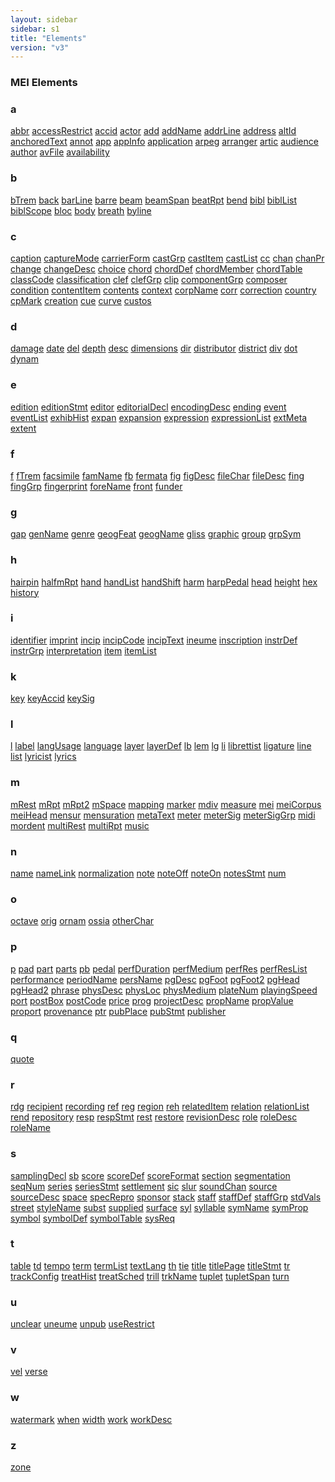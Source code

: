 ```yaml
---
layout: sidebar
sidebar: s1
title: "Elements"
version: "v3"
---
```

<div>
   <h3 class="widget-title">MEI Elements</h3>
   <div class="textwidget">
      <div class="sortedInitials well a">
         <h3>a</h3>
         <a class="link_odd_elementSpec chip a" href="{{ site.baseurl }}/{{ page.version }}/elements/abbr.html">abbr</a>
         <a class="link_odd_elementSpec chip a" href="{{ site.baseurl }}/{{ page.version }}/elements/accessRestrict.html">accessRestrict</a>
         <a class="link_odd_elementSpec chip a" href="{{ site.baseurl }}/{{ page.version }}/elements/accid.html">accid</a>
         <a class="link_odd_elementSpec chip a" href="{{ site.baseurl }}/{{ page.version }}/elements/actor.html">actor</a>
         <a class="link_odd_elementSpec chip a" href="{{ site.baseurl }}/{{ page.version }}/elements/add.html">add</a>
         <a class="link_odd_elementSpec chip a" href="{{ site.baseurl }}/{{ page.version }}/elements/addName.html">addName</a>
         <a class="link_odd_elementSpec chip a" href="{{ site.baseurl }}/{{ page.version }}/elements/addrLine.html">addrLine</a>
         <a class="link_odd_elementSpec chip a" href="{{ site.baseurl }}/{{ page.version }}/elements/address.html">address</a>
         <a class="link_odd_elementSpec chip a" href="{{ site.baseurl }}/{{ page.version }}/elements/altId.html">altId</a>
         <a class="link_odd_elementSpec chip a" href="{{ site.baseurl }}/{{ page.version }}/elements/anchoredText.html">anchoredText</a>
         <a class="link_odd_elementSpec chip a" href="{{ site.baseurl }}/{{ page.version }}/elements/annot.html">annot</a>
         <a class="link_odd_elementSpec chip a" href="{{ site.baseurl }}/{{ page.version }}/elements/app.html">app</a>
         <a class="link_odd_elementSpec chip a" href="{{ site.baseurl }}/{{ page.version }}/elements/appInfo.html">appInfo</a>
         <a class="link_odd_elementSpec chip a" href="{{ site.baseurl }}/{{ page.version }}/elements/application.html">application</a>
         <a class="link_odd_elementSpec chip a" href="{{ site.baseurl }}/{{ page.version }}/elements/arpeg.html">arpeg</a>
         <a class="link_odd_elementSpec chip a" href="{{ site.baseurl }}/{{ page.version }}/elements/arranger.html">arranger</a>
         <a class="link_odd_elementSpec chip a" href="{{ site.baseurl }}/{{ page.version }}/elements/artic.html">artic</a>
         <a class="link_odd_elementSpec chip a" href="{{ site.baseurl }}/{{ page.version }}/elements/audience.html">audience</a>
         <a class="link_odd_elementSpec chip a" href="{{ site.baseurl }}/{{ page.version }}/elements/author.html">author</a>
         <a class="link_odd_elementSpec chip a" href="{{ site.baseurl }}/{{ page.version }}/elements/avFile.html">avFile</a>
         <a class="link_odd_elementSpec chip a" href="{{ site.baseurl }}/{{ page.version }}/elements/availability.html">availability</a>
      </div>
      <div class="sortedInitials well b">
         <h3>b</h3>
         <a class="link_odd_elementSpec chip b" href="{{ site.baseurl }}/{{ page.version }}/elements/bTrem.html">bTrem</a>
         <a class="link_odd_elementSpec chip b" href="{{ site.baseurl }}/{{ page.version }}/elements/back.html">back</a>
         <a class="link_odd_elementSpec chip b" href="{{ site.baseurl }}/{{ page.version }}/elements/barLine.html">barLine</a>
         <a class="link_odd_elementSpec chip b" href="{{ site.baseurl }}/{{ page.version }}/elements/barre.html">barre</a>
         <a class="link_odd_elementSpec chip b" href="{{ site.baseurl }}/{{ page.version }}/elements/beam.html">beam</a>
         <a class="link_odd_elementSpec chip b" href="{{ site.baseurl }}/{{ page.version }}/elements/beamSpan.html">beamSpan</a>
         <a class="link_odd_elementSpec chip b" href="{{ site.baseurl }}/{{ page.version }}/elements/beatRpt.html">beatRpt</a>
         <a class="link_odd_elementSpec chip b" href="{{ site.baseurl }}/{{ page.version }}/elements/bend.html">bend</a>
         <a class="link_odd_elementSpec chip b" href="{{ site.baseurl }}/{{ page.version }}/elements/bibl.html">bibl</a>
         <a class="link_odd_elementSpec chip b" href="{{ site.baseurl }}/{{ page.version }}/elements/biblList.html">biblList</a>
         <a class="link_odd_elementSpec chip b" href="{{ site.baseurl }}/{{ page.version }}/elements/biblScope.html">biblScope</a>
         <a class="link_odd_elementSpec chip b" href="{{ site.baseurl }}/{{ page.version }}/elements/bloc.html">bloc</a>
         <a class="link_odd_elementSpec chip b" href="{{ site.baseurl }}/{{ page.version }}/elements/body.html">body</a>
         <a class="link_odd_elementSpec chip b" href="{{ site.baseurl }}/{{ page.version }}/elements/breath.html">breath</a>
         <a class="link_odd_elementSpec chip b" href="{{ site.baseurl }}/{{ page.version }}/elements/byline.html">byline</a>
      </div>
      <div class="sortedInitials well c">
         <h3>c</h3>
         <a class="link_odd_elementSpec chip c" href="{{ site.baseurl }}/{{ page.version }}/elements/caption.html">caption</a>
         <a class="link_odd_elementSpec chip c" href="{{ site.baseurl }}/{{ page.version }}/elements/captureMode.html">captureMode</a>
         <a class="link_odd_elementSpec chip c" href="{{ site.baseurl }}/{{ page.version }}/elements/carrierForm.html">carrierForm</a>
         <a class="link_odd_elementSpec chip c" href="{{ site.baseurl }}/{{ page.version }}/elements/castGrp.html">castGrp</a>
         <a class="link_odd_elementSpec chip c" href="{{ site.baseurl }}/{{ page.version }}/elements/castItem.html">castItem</a>
         <a class="link_odd_elementSpec chip c" href="{{ site.baseurl }}/{{ page.version }}/elements/castList.html">castList</a>
         <a class="link_odd_elementSpec chip c" href="{{ site.baseurl }}/{{ page.version }}/elements/cc.html">cc</a>
         <a class="link_odd_elementSpec chip c" href="{{ site.baseurl }}/{{ page.version }}/elements/chan.html">chan</a>
         <a class="link_odd_elementSpec chip c" href="{{ site.baseurl }}/{{ page.version }}/elements/chanPr.html">chanPr</a>
         <a class="link_odd_elementSpec chip c" href="{{ site.baseurl }}/{{ page.version }}/elements/change.html">change</a>
         <a class="link_odd_elementSpec chip c" href="{{ site.baseurl }}/{{ page.version }}/elements/changeDesc.html">changeDesc</a>
         <a class="link_odd_elementSpec chip c" href="{{ site.baseurl }}/{{ page.version }}/elements/choice.html">choice</a>
         <a class="link_odd_elementSpec chip c" href="{{ site.baseurl }}/{{ page.version }}/elements/chord.html">chord</a>
         <a class="link_odd_elementSpec chip c" href="{{ site.baseurl }}/{{ page.version }}/elements/chordDef.html">chordDef</a>
         <a class="link_odd_elementSpec chip c" href="{{ site.baseurl }}/{{ page.version }}/elements/chordMember.html">chordMember</a>
         <a class="link_odd_elementSpec chip c" href="{{ site.baseurl }}/{{ page.version }}/elements/chordTable.html">chordTable</a>
         <a class="link_odd_elementSpec chip c" href="{{ site.baseurl }}/{{ page.version }}/elements/classCode.html">classCode</a>
         <a class="link_odd_elementSpec chip c" href="{{ site.baseurl }}/{{ page.version }}/elements/classification.html">classification</a>
         <a class="link_odd_elementSpec chip c" href="{{ site.baseurl }}/{{ page.version }}/elements/clef.html">clef</a>
         <a class="link_odd_elementSpec chip c" href="{{ site.baseurl }}/{{ page.version }}/elements/clefGrp.html">clefGrp</a>
         <a class="link_odd_elementSpec chip c" href="{{ site.baseurl }}/{{ page.version }}/elements/clip.html">clip</a>
         <a class="link_odd_elementSpec chip c" href="{{ site.baseurl }}/{{ page.version }}/elements/componentGrp.html">componentGrp</a>
         <a class="link_odd_elementSpec chip c" href="{{ site.baseurl }}/{{ page.version }}/elements/composer.html">composer</a>
         <a class="link_odd_elementSpec chip c" href="{{ site.baseurl }}/{{ page.version }}/elements/condition.html">condition</a>
         <a class="link_odd_elementSpec chip c" href="{{ site.baseurl }}/{{ page.version }}/elements/contentItem.html">contentItem</a>
         <a class="link_odd_elementSpec chip c" href="{{ site.baseurl }}/{{ page.version }}/elements/contents.html">contents</a>
         <a class="link_odd_elementSpec chip c" href="{{ site.baseurl }}/{{ page.version }}/elements/context.html">context</a>
         <a class="link_odd_elementSpec chip c" href="{{ site.baseurl }}/{{ page.version }}/elements/corpName.html">corpName</a>
         <a class="link_odd_elementSpec chip c" href="{{ site.baseurl }}/{{ page.version }}/elements/corr.html">corr</a>
         <a class="link_odd_elementSpec chip c" href="{{ site.baseurl }}/{{ page.version }}/elements/correction.html">correction</a>
         <a class="link_odd_elementSpec chip c" href="{{ site.baseurl }}/{{ page.version }}/elements/country.html">country</a>
         <a class="link_odd_elementSpec chip c" href="{{ site.baseurl }}/{{ page.version }}/elements/cpMark.html">cpMark</a>
         <a class="link_odd_elementSpec chip c" href="{{ site.baseurl }}/{{ page.version }}/elements/creation.html">creation</a>
         <a class="link_odd_elementSpec chip c" href="{{ site.baseurl }}/{{ page.version }}/elements/cue.html">cue</a>
         <a class="link_odd_elementSpec chip c" href="{{ site.baseurl }}/{{ page.version }}/elements/curve.html">curve</a>
         <a class="link_odd_elementSpec chip c" href="{{ site.baseurl }}/{{ page.version }}/elements/custos.html">custos</a>
      </div>
      <div class="sortedInitials well d">
         <h3>d</h3>
         <a class="link_odd_elementSpec chip d" href="{{ site.baseurl }}/{{ page.version }}/elements/damage.html">damage</a>
         <a class="link_odd_elementSpec chip d" href="{{ site.baseurl }}/{{ page.version }}/elements/date.html">date</a>
         <a class="link_odd_elementSpec chip d" href="{{ site.baseurl }}/{{ page.version }}/elements/del.html">del</a>
         <a class="link_odd_elementSpec chip d" href="{{ site.baseurl }}/{{ page.version }}/elements/depth.html">depth</a>
         <a class="link_odd_elementSpec chip d" href="{{ site.baseurl }}/{{ page.version }}/elements/desc.html">desc</a>
         <a class="link_odd_elementSpec chip d" href="{{ site.baseurl }}/{{ page.version }}/elements/dimensions.html">dimensions</a>
         <a class="link_odd_elementSpec chip d" href="{{ site.baseurl }}/{{ page.version }}/elements/dir.html">dir</a>
         <a class="link_odd_elementSpec chip d" href="{{ site.baseurl }}/{{ page.version }}/elements/distributor.html">distributor</a>
         <a class="link_odd_elementSpec chip d" href="{{ site.baseurl }}/{{ page.version }}/elements/district.html">district</a>
         <a class="link_odd_elementSpec chip d" href="{{ site.baseurl }}/{{ page.version }}/elements/div.html">div</a>
         <a class="link_odd_elementSpec chip d" href="{{ site.baseurl }}/{{ page.version }}/elements/dot.html">dot</a>
         <a class="link_odd_elementSpec chip d" href="{{ site.baseurl }}/{{ page.version }}/elements/dynam.html">dynam</a>
      </div>
      <div class="sortedInitials well e">
         <h3>e</h3>
         <a class="link_odd_elementSpec chip e" href="{{ site.baseurl }}/{{ page.version }}/elements/edition.html">edition</a>
         <a class="link_odd_elementSpec chip e" href="{{ site.baseurl }}/{{ page.version }}/elements/editionStmt.html">editionStmt</a>
         <a class="link_odd_elementSpec chip e" href="{{ site.baseurl }}/{{ page.version }}/elements/editor.html">editor</a>
         <a class="link_odd_elementSpec chip e" href="{{ site.baseurl }}/{{ page.version }}/elements/editorialDecl.html">editorialDecl</a>
         <a class="link_odd_elementSpec chip e" href="{{ site.baseurl }}/{{ page.version }}/elements/encodingDesc.html">encodingDesc</a>
         <a class="link_odd_elementSpec chip e" href="{{ site.baseurl }}/{{ page.version }}/elements/ending.html">ending</a>
         <a class="link_odd_elementSpec chip e" href="{{ site.baseurl }}/{{ page.version }}/elements/event.html">event</a>
         <a class="link_odd_elementSpec chip e" href="{{ site.baseurl }}/{{ page.version }}/elements/eventList.html">eventList</a>
         <a class="link_odd_elementSpec chip e" href="{{ site.baseurl }}/{{ page.version }}/elements/exhibHist.html">exhibHist</a>
         <a class="link_odd_elementSpec chip e" href="{{ site.baseurl }}/{{ page.version }}/elements/expan.html">expan</a>
         <a class="link_odd_elementSpec chip e" href="{{ site.baseurl }}/{{ page.version }}/elements/expansion.html">expansion</a>
         <a class="link_odd_elementSpec chip e" href="{{ site.baseurl }}/{{ page.version }}/elements/expression.html">expression</a>
         <a class="link_odd_elementSpec chip e" href="{{ site.baseurl }}/{{ page.version }}/elements/expressionList.html">expressionList</a>
         <a class="link_odd_elementSpec chip e" href="{{ site.baseurl }}/{{ page.version }}/elements/extMeta.html">extMeta</a>
         <a class="link_odd_elementSpec chip e" href="{{ site.baseurl }}/{{ page.version }}/elements/extent.html">extent</a>
      </div>
      <div class="sortedInitials well f">
         <h3>f</h3>
         <a class="link_odd_elementSpec chip f" href="{{ site.baseurl }}/{{ page.version }}/elements/f.html">f</a>
         <a class="link_odd_elementSpec chip f" href="{{ site.baseurl }}/{{ page.version }}/elements/fTrem.html">fTrem</a>
         <a class="link_odd_elementSpec chip f" href="{{ site.baseurl }}/{{ page.version }}/elements/facsimile.html">facsimile</a>
         <a class="link_odd_elementSpec chip f" href="{{ site.baseurl }}/{{ page.version }}/elements/famName.html">famName</a>
         <a class="link_odd_elementSpec chip f" href="{{ site.baseurl }}/{{ page.version }}/elements/fb.html">fb</a>
         <a class="link_odd_elementSpec chip f" href="{{ site.baseurl }}/{{ page.version }}/elements/fermata.html">fermata</a>
         <a class="link_odd_elementSpec chip f" href="{{ site.baseurl }}/{{ page.version }}/elements/fig.html">fig</a>
         <a class="link_odd_elementSpec chip f" href="{{ site.baseurl }}/{{ page.version }}/elements/figDesc.html">figDesc</a>
         <a class="link_odd_elementSpec chip f" href="{{ site.baseurl }}/{{ page.version }}/elements/fileChar.html">fileChar</a>
         <a class="link_odd_elementSpec chip f" href="{{ site.baseurl }}/{{ page.version }}/elements/fileDesc.html">fileDesc</a>
         <a class="link_odd_elementSpec chip f" href="{{ site.baseurl }}/{{ page.version }}/elements/fing.html">fing</a>
         <a class="link_odd_elementSpec chip f" href="{{ site.baseurl }}/{{ page.version }}/elements/fingGrp.html">fingGrp</a>
         <a class="link_odd_elementSpec chip f" href="{{ site.baseurl }}/{{ page.version }}/elements/fingerprint.html">fingerprint</a>
         <a class="link_odd_elementSpec chip f" href="{{ site.baseurl }}/{{ page.version }}/elements/foreName.html">foreName</a>
         <a class="link_odd_elementSpec chip f" href="{{ site.baseurl }}/{{ page.version }}/elements/front.html">front</a>
         <a class="link_odd_elementSpec chip f" href="{{ site.baseurl }}/{{ page.version }}/elements/funder.html">funder</a>
      </div>
      <div class="sortedInitials well g">
         <h3>g</h3>
         <a class="link_odd_elementSpec chip g" href="{{ site.baseurl }}/{{ page.version }}/elements/gap.html">gap</a>
         <a class="link_odd_elementSpec chip g" href="{{ site.baseurl }}/{{ page.version }}/elements/genName.html">genName</a>
         <a class="link_odd_elementSpec chip g" href="{{ site.baseurl }}/{{ page.version }}/elements/genre.html">genre</a>
         <a class="link_odd_elementSpec chip g" href="{{ site.baseurl }}/{{ page.version }}/elements/geogFeat.html">geogFeat</a>
         <a class="link_odd_elementSpec chip g" href="{{ site.baseurl }}/{{ page.version }}/elements/geogName.html">geogName</a>
         <a class="link_odd_elementSpec chip g" href="{{ site.baseurl }}/{{ page.version }}/elements/gliss.html">gliss</a>
         <a class="link_odd_elementSpec chip g" href="{{ site.baseurl }}/{{ page.version }}/elements/graphic.html">graphic</a>
         <a class="link_odd_elementSpec chip g" href="{{ site.baseurl }}/{{ page.version }}/elements/group.html">group</a>
         <a class="link_odd_elementSpec chip g" href="{{ site.baseurl }}/{{ page.version }}/elements/grpSym.html">grpSym</a>
      </div>
      <div class="sortedInitials well h">
         <h3>h</h3>
         <a class="link_odd_elementSpec chip h" href="{{ site.baseurl }}/{{ page.version }}/elements/hairpin.html">hairpin</a>
         <a class="link_odd_elementSpec chip h" href="{{ site.baseurl }}/{{ page.version }}/elements/halfmRpt.html">halfmRpt</a>
         <a class="link_odd_elementSpec chip h" href="{{ site.baseurl }}/{{ page.version }}/elements/hand.html">hand</a>
         <a class="link_odd_elementSpec chip h" href="{{ site.baseurl }}/{{ page.version }}/elements/handList.html">handList</a>
         <a class="link_odd_elementSpec chip h" href="{{ site.baseurl }}/{{ page.version }}/elements/handShift.html">handShift</a>
         <a class="link_odd_elementSpec chip h" href="{{ site.baseurl }}/{{ page.version }}/elements/harm.html">harm</a>
         <a class="link_odd_elementSpec chip h" href="{{ site.baseurl }}/{{ page.version }}/elements/harpPedal.html">harpPedal</a>
         <a class="link_odd_elementSpec chip h" href="{{ site.baseurl }}/{{ page.version }}/elements/head.html">head</a>
         <a class="link_odd_elementSpec chip h" href="{{ site.baseurl }}/{{ page.version }}/elements/height.html">height</a>
         <a class="link_odd_elementSpec chip h" href="{{ site.baseurl }}/{{ page.version }}/elements/hex.html">hex</a>
         <a class="link_odd_elementSpec chip h" href="{{ site.baseurl }}/{{ page.version }}/elements/history.html">history</a>
      </div>
      <div class="sortedInitials well i">
         <h3>i</h3>
         <a class="link_odd_elementSpec chip i" href="{{ site.baseurl }}/{{ page.version }}/elements/identifier.html">identifier</a>
         <a class="link_odd_elementSpec chip i" href="{{ site.baseurl }}/{{ page.version }}/elements/imprint.html">imprint</a>
         <a class="link_odd_elementSpec chip i" href="{{ site.baseurl }}/{{ page.version }}/elements/incip.html">incip</a>
         <a class="link_odd_elementSpec chip i" href="{{ site.baseurl }}/{{ page.version }}/elements/incipCode.html">incipCode</a>
         <a class="link_odd_elementSpec chip i" href="{{ site.baseurl }}/{{ page.version }}/elements/incipText.html">incipText</a>
         <a class="link_odd_elementSpec chip i" href="{{ site.baseurl }}/{{ page.version }}/elements/ineume.html">ineume</a>
         <a class="link_odd_elementSpec chip i" href="{{ site.baseurl }}/{{ page.version }}/elements/inscription.html">inscription</a>
         <a class="link_odd_elementSpec chip i" href="{{ site.baseurl }}/{{ page.version }}/elements/instrDef.html">instrDef</a>
         <a class="link_odd_elementSpec chip i" href="{{ site.baseurl }}/{{ page.version }}/elements/instrGrp.html">instrGrp</a>
         <a class="link_odd_elementSpec chip i" href="{{ site.baseurl }}/{{ page.version }}/elements/interpretation.html">interpretation</a>
         <a class="link_odd_elementSpec chip i" href="{{ site.baseurl }}/{{ page.version }}/elements/item.html">item</a>
         <a class="link_odd_elementSpec chip i" href="{{ site.baseurl }}/{{ page.version }}/elements/itemList.html">itemList</a>
      </div>
      <div class="sortedInitials well k">
         <h3>k</h3>
         <a class="link_odd_elementSpec chip k" href="{{ site.baseurl }}/{{ page.version }}/elements/key.html">key</a>
         <a class="link_odd_elementSpec chip k" href="{{ site.baseurl }}/{{ page.version }}/elements/keyAccid.html">keyAccid</a>
         <a class="link_odd_elementSpec chip k" href="{{ site.baseurl }}/{{ page.version }}/elements/keySig.html">keySig</a>
      </div>
      <div class="sortedInitials well l">
         <h3>l</h3>
         <a class="link_odd_elementSpec chip l" href="{{ site.baseurl }}/{{ page.version }}/elements/l.html">l</a>
         <a class="link_odd_elementSpec chip l" href="{{ site.baseurl }}/{{ page.version }}/elements/label.html">label</a>
         <a class="link_odd_elementSpec chip l" href="{{ site.baseurl }}/{{ page.version }}/elements/langUsage.html">langUsage</a>
         <a class="link_odd_elementSpec chip l" href="{{ site.baseurl }}/{{ page.version }}/elements/language.html">language</a>
         <a class="link_odd_elementSpec chip l" href="{{ site.baseurl }}/{{ page.version }}/elements/layer.html">layer</a>
         <a class="link_odd_elementSpec chip l" href="{{ site.baseurl }}/{{ page.version }}/elements/layerDef.html">layerDef</a>
         <a class="link_odd_elementSpec chip l" href="{{ site.baseurl }}/{{ page.version }}/elements/lb.html">lb</a>
         <a class="link_odd_elementSpec chip l" href="{{ site.baseurl }}/{{ page.version }}/elements/lem.html">lem</a>
         <a class="link_odd_elementSpec chip l" href="{{ site.baseurl }}/{{ page.version }}/elements/lg.html">lg</a>
         <a class="link_odd_elementSpec chip l" href="{{ site.baseurl }}/{{ page.version }}/elements/li.html">li</a>
         <a class="link_odd_elementSpec chip l" href="{{ site.baseurl }}/{{ page.version }}/elements/librettist.html">librettist</a>
         <a class="link_odd_elementSpec chip l" href="{{ site.baseurl }}/{{ page.version }}/elements/ligature.html">ligature</a>
         <a class="link_odd_elementSpec chip l" href="{{ site.baseurl }}/{{ page.version }}/elements/line.html">line</a>
         <a class="link_odd_elementSpec chip l" href="{{ site.baseurl }}/{{ page.version }}/elements/list.html">list</a>
         <a class="link_odd_elementSpec chip l" href="{{ site.baseurl }}/{{ page.version }}/elements/lyricist.html">lyricist</a>
         <a class="link_odd_elementSpec chip l" href="{{ site.baseurl }}/{{ page.version }}/elements/lyrics.html">lyrics</a>
      </div>
      <div class="sortedInitials well m">
         <h3>m</h3>
         <a class="link_odd_elementSpec chip m" href="{{ site.baseurl }}/{{ page.version }}/elements/mRest.html">mRest</a>
         <a class="link_odd_elementSpec chip m" href="{{ site.baseurl }}/{{ page.version }}/elements/mRpt.html">mRpt</a>
         <a class="link_odd_elementSpec chip m" href="{{ site.baseurl }}/{{ page.version }}/elements/mRpt2.html">mRpt2</a>
         <a class="link_odd_elementSpec chip m" href="{{ site.baseurl }}/{{ page.version }}/elements/mSpace.html">mSpace</a>
         <a class="link_odd_elementSpec chip m" href="{{ site.baseurl }}/{{ page.version }}/elements/mapping.html">mapping</a>
         <a class="link_odd_elementSpec chip m" href="{{ site.baseurl }}/{{ page.version }}/elements/marker.html">marker</a>
         <a class="link_odd_elementSpec chip m" href="{{ site.baseurl }}/{{ page.version }}/elements/mdiv.html">mdiv</a>
         <a class="link_odd_elementSpec chip m" href="{{ site.baseurl }}/{{ page.version }}/elements/measure.html">measure</a>
         <a class="link_odd_elementSpec chip m" href="{{ site.baseurl }}/{{ page.version }}/elements/mei.html">mei</a>
         <a class="link_odd_elementSpec chip m" href="{{ site.baseurl }}/{{ page.version }}/elements/meiCorpus.html">meiCorpus</a>
         <a class="link_odd_elementSpec chip m" href="{{ site.baseurl }}/{{ page.version }}/elements/meiHead.html">meiHead</a>
         <a class="link_odd_elementSpec chip m" href="{{ site.baseurl }}/{{ page.version }}/elements/mensur.html">mensur</a>
         <a class="link_odd_elementSpec chip m" href="{{ site.baseurl }}/{{ page.version }}/elements/mensuration.html">mensuration</a>
         <a class="link_odd_elementSpec chip m" href="{{ site.baseurl }}/{{ page.version }}/elements/metaText.html">metaText</a>
         <a class="link_odd_elementSpec chip m" href="{{ site.baseurl }}/{{ page.version }}/elements/meter.html">meter</a>
         <a class="link_odd_elementSpec chip m" href="{{ site.baseurl }}/{{ page.version }}/elements/meterSig.html">meterSig</a>
         <a class="link_odd_elementSpec chip m" href="{{ site.baseurl }}/{{ page.version }}/elements/meterSigGrp.html">meterSigGrp</a>
         <a class="link_odd_elementSpec chip m" href="{{ site.baseurl }}/{{ page.version }}/elements/midi.html">midi</a>
         <a class="link_odd_elementSpec chip m" href="{{ site.baseurl }}/{{ page.version }}/elements/mordent.html">mordent</a>
         <a class="link_odd_elementSpec chip m" href="{{ site.baseurl }}/{{ page.version }}/elements/multiRest.html">multiRest</a>
         <a class="link_odd_elementSpec chip m" href="{{ site.baseurl }}/{{ page.version }}/elements/multiRpt.html">multiRpt</a>
         <a class="link_odd_elementSpec chip m" href="{{ site.baseurl }}/{{ page.version }}/elements/music.html">music</a>
      </div>
      <div class="sortedInitials well n">
         <h3>n</h3>
         <a class="link_odd_elementSpec chip n" href="{{ site.baseurl }}/{{ page.version }}/elements/name.html">name</a>
         <a class="link_odd_elementSpec chip n" href="{{ site.baseurl }}/{{ page.version }}/elements/nameLink.html">nameLink</a>
         <a class="link_odd_elementSpec chip n" href="{{ site.baseurl }}/{{ page.version }}/elements/normalization.html">normalization</a>
         <a class="link_odd_elementSpec chip n" href="{{ site.baseurl }}/{{ page.version }}/elements/note.html">note</a>
         <a class="link_odd_elementSpec chip n" href="{{ site.baseurl }}/{{ page.version }}/elements/noteOff.html">noteOff</a>
         <a class="link_odd_elementSpec chip n" href="{{ site.baseurl }}/{{ page.version }}/elements/noteOn.html">noteOn</a>
         <a class="link_odd_elementSpec chip n" href="{{ site.baseurl }}/{{ page.version }}/elements/notesStmt.html">notesStmt</a>
         <a class="link_odd_elementSpec chip n" href="{{ site.baseurl }}/{{ page.version }}/elements/num.html">num</a>
      </div>
      <div class="sortedInitials well o">
         <h3>o</h3>
         <a class="link_odd_elementSpec chip o" href="{{ site.baseurl }}/{{ page.version }}/elements/octave.html">octave</a>
         <a class="link_odd_elementSpec chip o" href="{{ site.baseurl }}/{{ page.version }}/elements/orig.html">orig</a>
         <a class="link_odd_elementSpec chip o" href="{{ site.baseurl }}/{{ page.version }}/elements/ornam.html">ornam</a>
         <a class="link_odd_elementSpec chip o" href="{{ site.baseurl }}/{{ page.version }}/elements/ossia.html">ossia</a>
         <a class="link_odd_elementSpec chip o" href="{{ site.baseurl }}/{{ page.version }}/elements/otherChar.html">otherChar</a>
      </div>
      <div class="sortedInitials well p">
         <h3>p</h3>
         <a class="link_odd_elementSpec chip p" href="{{ site.baseurl }}/{{ page.version }}/elements/p.html">p</a>
         <a class="link_odd_elementSpec chip p" href="{{ site.baseurl }}/{{ page.version }}/elements/pad.html">pad</a>
         <a class="link_odd_elementSpec chip p" href="{{ site.baseurl }}/{{ page.version }}/elements/part.html">part</a>
         <a class="link_odd_elementSpec chip p" href="{{ site.baseurl }}/{{ page.version }}/elements/parts.html">parts</a>
         <a class="link_odd_elementSpec chip p" href="{{ site.baseurl }}/{{ page.version }}/elements/pb.html">pb</a>
         <a class="link_odd_elementSpec chip p" href="{{ site.baseurl }}/{{ page.version }}/elements/pedal.html">pedal</a>
         <a class="link_odd_elementSpec chip p" href="{{ site.baseurl }}/{{ page.version }}/elements/perfDuration.html">perfDuration</a>
         <a class="link_odd_elementSpec chip p" href="{{ site.baseurl }}/{{ page.version }}/elements/perfMedium.html">perfMedium</a>
         <a class="link_odd_elementSpec chip p" href="{{ site.baseurl }}/{{ page.version }}/elements/perfRes.html">perfRes</a>
         <a class="link_odd_elementSpec chip p" href="{{ site.baseurl }}/{{ page.version }}/elements/perfResList.html">perfResList</a>
         <a class="link_odd_elementSpec chip p" href="{{ site.baseurl }}/{{ page.version }}/elements/performance.html">performance</a>
         <a class="link_odd_elementSpec chip p" href="{{ site.baseurl }}/{{ page.version }}/elements/periodName.html">periodName</a>
         <a class="link_odd_elementSpec chip p" href="{{ site.baseurl }}/{{ page.version }}/elements/persName.html">persName</a>
         <a class="link_odd_elementSpec chip p" href="{{ site.baseurl }}/{{ page.version }}/elements/pgDesc.html">pgDesc</a>
         <a class="link_odd_elementSpec chip p" href="{{ site.baseurl }}/{{ page.version }}/elements/pgFoot.html">pgFoot</a>
         <a class="link_odd_elementSpec chip p" href="{{ site.baseurl }}/{{ page.version }}/elements/pgFoot2.html">pgFoot2</a>
         <a class="link_odd_elementSpec chip p" href="{{ site.baseurl }}/{{ page.version }}/elements/pgHead.html">pgHead</a>
         <a class="link_odd_elementSpec chip p" href="{{ site.baseurl }}/{{ page.version }}/elements/pgHead2.html">pgHead2</a>
         <a class="link_odd_elementSpec chip p" href="{{ site.baseurl }}/{{ page.version }}/elements/phrase.html">phrase</a>
         <a class="link_odd_elementSpec chip p" href="{{ site.baseurl }}/{{ page.version }}/elements/physDesc.html">physDesc</a>
         <a class="link_odd_elementSpec chip p" href="{{ site.baseurl }}/{{ page.version }}/elements/physLoc.html">physLoc</a>
         <a class="link_odd_elementSpec chip p" href="{{ site.baseurl }}/{{ page.version }}/elements/physMedium.html">physMedium</a>
         <a class="link_odd_elementSpec chip p" href="{{ site.baseurl }}/{{ page.version }}/elements/plateNum.html">plateNum</a>
         <a class="link_odd_elementSpec chip p" href="{{ site.baseurl }}/{{ page.version }}/elements/playingSpeed.html">playingSpeed</a>
         <a class="link_odd_elementSpec chip p" href="{{ site.baseurl }}/{{ page.version }}/elements/port.html">port</a>
         <a class="link_odd_elementSpec chip p" href="{{ site.baseurl }}/{{ page.version }}/elements/postBox.html">postBox</a>
         <a class="link_odd_elementSpec chip p" href="{{ site.baseurl }}/{{ page.version }}/elements/postCode.html">postCode</a>
         <a class="link_odd_elementSpec chip p" href="{{ site.baseurl }}/{{ page.version }}/elements/price.html">price</a>
         <a class="link_odd_elementSpec chip p" href="{{ site.baseurl }}/{{ page.version }}/elements/prog.html">prog</a>
         <a class="link_odd_elementSpec chip p" href="{{ site.baseurl }}/{{ page.version }}/elements/projectDesc.html">projectDesc</a>
         <a class="link_odd_elementSpec chip p" href="{{ site.baseurl }}/{{ page.version }}/elements/propName.html">propName</a>
         <a class="link_odd_elementSpec chip p" href="{{ site.baseurl }}/{{ page.version }}/elements/propValue.html">propValue</a>
         <a class="link_odd_elementSpec chip p" href="{{ site.baseurl }}/{{ page.version }}/elements/proport.html">proport</a>
         <a class="link_odd_elementSpec chip p" href="{{ site.baseurl }}/{{ page.version }}/elements/provenance.html">provenance</a>
         <a class="link_odd_elementSpec chip p" href="{{ site.baseurl }}/{{ page.version }}/elements/ptr.html">ptr</a>
         <a class="link_odd_elementSpec chip p" href="{{ site.baseurl }}/{{ page.version }}/elements/pubPlace.html">pubPlace</a>
         <a class="link_odd_elementSpec chip p" href="{{ site.baseurl }}/{{ page.version }}/elements/pubStmt.html">pubStmt</a>
         <a class="link_odd_elementSpec chip p" href="{{ site.baseurl }}/{{ page.version }}/elements/publisher.html">publisher</a>
      </div>
      <div class="sortedInitials well q">
         <h3>q</h3>
         <a class="link_odd_elementSpec chip q" href="{{ site.baseurl }}/{{ page.version }}/elements/quote.html">quote</a>
      </div>
      <div class="sortedInitials well r">
         <h3>r</h3>
         <a class="link_odd_elementSpec chip r" href="{{ site.baseurl }}/{{ page.version }}/elements/rdg.html">rdg</a>
         <a class="link_odd_elementSpec chip r" href="{{ site.baseurl }}/{{ page.version }}/elements/recipient.html">recipient</a>
         <a class="link_odd_elementSpec chip r" href="{{ site.baseurl }}/{{ page.version }}/elements/recording.html">recording</a>
         <a class="link_odd_elementSpec chip r" href="{{ site.baseurl }}/{{ page.version }}/elements/ref.html">ref</a>
         <a class="link_odd_elementSpec chip r" href="{{ site.baseurl }}/{{ page.version }}/elements/reg.html">reg</a>
         <a class="link_odd_elementSpec chip r" href="{{ site.baseurl }}/{{ page.version }}/elements/region.html">region</a>
         <a class="link_odd_elementSpec chip r" href="{{ site.baseurl }}/{{ page.version }}/elements/reh.html">reh</a>
         <a class="link_odd_elementSpec chip r" href="{{ site.baseurl }}/{{ page.version }}/elements/relatedItem.html">relatedItem</a>
         <a class="link_odd_elementSpec chip r" href="{{ site.baseurl }}/{{ page.version }}/elements/relation.html">relation</a>
         <a class="link_odd_elementSpec chip r" href="{{ site.baseurl }}/{{ page.version }}/elements/relationList.html">relationList</a>
         <a class="link_odd_elementSpec chip r" href="{{ site.baseurl }}/{{ page.version }}/elements/rend.html">rend</a>
         <a class="link_odd_elementSpec chip r" href="{{ site.baseurl }}/{{ page.version }}/elements/repository.html">repository</a>
         <a class="link_odd_elementSpec chip r" href="{{ site.baseurl }}/{{ page.version }}/elements/resp.html">resp</a>
         <a class="link_odd_elementSpec chip r" href="{{ site.baseurl }}/{{ page.version }}/elements/respStmt.html">respStmt</a>
         <a class="link_odd_elementSpec chip r" href="{{ site.baseurl }}/{{ page.version }}/elements/rest.html">rest</a>
         <a class="link_odd_elementSpec chip r" href="{{ site.baseurl }}/{{ page.version }}/elements/restore.html">restore</a>
         <a class="link_odd_elementSpec chip r" href="{{ site.baseurl }}/{{ page.version }}/elements/revisionDesc.html">revisionDesc</a>
         <a class="link_odd_elementSpec chip r" href="{{ site.baseurl }}/{{ page.version }}/elements/role.html">role</a>
         <a class="link_odd_elementSpec chip r" href="{{ site.baseurl }}/{{ page.version }}/elements/roleDesc.html">roleDesc</a>
         <a class="link_odd_elementSpec chip r" href="{{ site.baseurl }}/{{ page.version }}/elements/roleName.html">roleName</a>
      </div>
      <div class="sortedInitials well s">
         <h3>s</h3>
         <a class="link_odd_elementSpec chip s" href="{{ site.baseurl }}/{{ page.version }}/elements/samplingDecl.html">samplingDecl</a>
         <a class="link_odd_elementSpec chip s" href="{{ site.baseurl }}/{{ page.version }}/elements/sb.html">sb</a>
         <a class="link_odd_elementSpec chip s" href="{{ site.baseurl }}/{{ page.version }}/elements/score.html">score</a>
         <a class="link_odd_elementSpec chip s" href="{{ site.baseurl }}/{{ page.version }}/elements/scoreDef.html">scoreDef</a>
         <a class="link_odd_elementSpec chip s" href="{{ site.baseurl }}/{{ page.version }}/elements/scoreFormat.html">scoreFormat</a>
         <a class="link_odd_elementSpec chip s" href="{{ site.baseurl }}/{{ page.version }}/elements/section.html">section</a>
         <a class="link_odd_elementSpec chip s" href="{{ site.baseurl }}/{{ page.version }}/elements/segmentation.html">segmentation</a>
         <a class="link_odd_elementSpec chip s" href="{{ site.baseurl }}/{{ page.version }}/elements/seqNum.html">seqNum</a>
         <a class="link_odd_elementSpec chip s" href="{{ site.baseurl }}/{{ page.version }}/elements/series.html">series</a>
         <a class="link_odd_elementSpec chip s" href="{{ site.baseurl }}/{{ page.version }}/elements/seriesStmt.html">seriesStmt</a>
         <a class="link_odd_elementSpec chip s" href="{{ site.baseurl }}/{{ page.version }}/elements/settlement.html">settlement</a>
         <a class="link_odd_elementSpec chip s" href="{{ site.baseurl }}/{{ page.version }}/elements/sic.html">sic</a>
         <a class="link_odd_elementSpec chip s" href="{{ site.baseurl }}/{{ page.version }}/elements/slur.html">slur</a>
         <a class="link_odd_elementSpec chip s" href="{{ site.baseurl }}/{{ page.version }}/elements/soundChan.html">soundChan</a>
         <a class="link_odd_elementSpec chip s" href="{{ site.baseurl }}/{{ page.version }}/elements/source.html">source</a>
         <a class="link_odd_elementSpec chip s" href="{{ site.baseurl }}/{{ page.version }}/elements/sourceDesc.html">sourceDesc</a>
         <a class="link_odd_elementSpec chip s" href="{{ site.baseurl }}/{{ page.version }}/elements/space.html">space</a>
         <a class="link_odd_elementSpec chip s" href="{{ site.baseurl }}/{{ page.version }}/elements/specRepro.html">specRepro</a>
         <a class="link_odd_elementSpec chip s" href="{{ site.baseurl }}/{{ page.version }}/elements/sponsor.html">sponsor</a>
         <a class="link_odd_elementSpec chip s" href="{{ site.baseurl }}/{{ page.version }}/elements/stack.html">stack</a>
         <a class="link_odd_elementSpec chip s" href="{{ site.baseurl }}/{{ page.version }}/elements/staff.html">staff</a>
         <a class="link_odd_elementSpec chip s" href="{{ site.baseurl }}/{{ page.version }}/elements/staffDef.html">staffDef</a>
         <a class="link_odd_elementSpec chip s" href="{{ site.baseurl }}/{{ page.version }}/elements/staffGrp.html">staffGrp</a>
         <a class="link_odd_elementSpec chip s" href="{{ site.baseurl }}/{{ page.version }}/elements/stdVals.html">stdVals</a>
         <a class="link_odd_elementSpec chip s" href="{{ site.baseurl }}/{{ page.version }}/elements/street.html">street</a>
         <a class="link_odd_elementSpec chip s" href="{{ site.baseurl }}/{{ page.version }}/elements/styleName.html">styleName</a>
         <a class="link_odd_elementSpec chip s" href="{{ site.baseurl }}/{{ page.version }}/elements/subst.html">subst</a>
         <a class="link_odd_elementSpec chip s" href="{{ site.baseurl }}/{{ page.version }}/elements/supplied.html">supplied</a>
         <a class="link_odd_elementSpec chip s" href="{{ site.baseurl }}/{{ page.version }}/elements/surface.html">surface</a>
         <a class="link_odd_elementSpec chip s" href="{{ site.baseurl }}/{{ page.version }}/elements/syl.html">syl</a>
         <a class="link_odd_elementSpec chip s" href="{{ site.baseurl }}/{{ page.version }}/elements/syllable.html">syllable</a>
         <a class="link_odd_elementSpec chip s" href="{{ site.baseurl }}/{{ page.version }}/elements/symName.html">symName</a>
         <a class="link_odd_elementSpec chip s" href="{{ site.baseurl }}/{{ page.version }}/elements/symProp.html">symProp</a>
         <a class="link_odd_elementSpec chip s" href="{{ site.baseurl }}/{{ page.version }}/elements/symbol.html">symbol</a>
         <a class="link_odd_elementSpec chip s" href="{{ site.baseurl }}/{{ page.version }}/elements/symbolDef.html">symbolDef</a>
         <a class="link_odd_elementSpec chip s" href="{{ site.baseurl }}/{{ page.version }}/elements/symbolTable.html">symbolTable</a>
         <a class="link_odd_elementSpec chip s" href="{{ site.baseurl }}/{{ page.version }}/elements/sysReq.html">sysReq</a>
      </div>
      <div class="sortedInitials well t">
         <h3>t</h3>
         <a class="link_odd_elementSpec chip t" href="{{ site.baseurl }}/{{ page.version }}/elements/table.html">table</a>
         <a class="link_odd_elementSpec chip t" href="{{ site.baseurl }}/{{ page.version }}/elements/td.html">td</a>
         <a class="link_odd_elementSpec chip t" href="{{ site.baseurl }}/{{ page.version }}/elements/tempo.html">tempo</a>
         <a class="link_odd_elementSpec chip t" href="{{ site.baseurl }}/{{ page.version }}/elements/term.html">term</a>
         <a class="link_odd_elementSpec chip t" href="{{ site.baseurl }}/{{ page.version }}/elements/termList.html">termList</a>
         <a class="link_odd_elementSpec chip t" href="{{ site.baseurl }}/{{ page.version }}/elements/textLang.html">textLang</a>
         <a class="link_odd_elementSpec chip t" href="{{ site.baseurl }}/{{ page.version }}/elements/th.html">th</a>
         <a class="link_odd_elementSpec chip t" href="{{ site.baseurl }}/{{ page.version }}/elements/tie.html">tie</a>
         <a class="link_odd_elementSpec chip t" href="{{ site.baseurl }}/{{ page.version }}/elements/title.html">title</a>
         <a class="link_odd_elementSpec chip t" href="{{ site.baseurl }}/{{ page.version }}/elements/titlePage.html">titlePage</a>
         <a class="link_odd_elementSpec chip t" href="{{ site.baseurl }}/{{ page.version }}/elements/titleStmt.html">titleStmt</a>
         <a class="link_odd_elementSpec chip t" href="{{ site.baseurl }}/{{ page.version }}/elements/tr.html">tr</a>
         <a class="link_odd_elementSpec chip t" href="{{ site.baseurl }}/{{ page.version }}/elements/trackConfig.html">trackConfig</a>
         <a class="link_odd_elementSpec chip t" href="{{ site.baseurl }}/{{ page.version }}/elements/treatHist.html">treatHist</a>
         <a class="link_odd_elementSpec chip t" href="{{ site.baseurl }}/{{ page.version }}/elements/treatSched.html">treatSched</a>
         <a class="link_odd_elementSpec chip t" href="{{ site.baseurl }}/{{ page.version }}/elements/trill.html">trill</a>
         <a class="link_odd_elementSpec chip t" href="{{ site.baseurl }}/{{ page.version }}/elements/trkName.html">trkName</a>
         <a class="link_odd_elementSpec chip t" href="{{ site.baseurl }}/{{ page.version }}/elements/tuplet.html">tuplet</a>
         <a class="link_odd_elementSpec chip t" href="{{ site.baseurl }}/{{ page.version }}/elements/tupletSpan.html">tupletSpan</a>
         <a class="link_odd_elementSpec chip t" href="{{ site.baseurl }}/{{ page.version }}/elements/turn.html">turn</a>
      </div>
      <div class="sortedInitials well u">
         <h3>u</h3>
         <a class="link_odd_elementSpec chip u" href="{{ site.baseurl }}/{{ page.version }}/elements/unclear.html">unclear</a>
         <a class="link_odd_elementSpec chip u" href="{{ site.baseurl }}/{{ page.version }}/elements/uneume.html">uneume</a>
         <a class="link_odd_elementSpec chip u" href="{{ site.baseurl }}/{{ page.version }}/elements/unpub.html">unpub</a>
         <a class="link_odd_elementSpec chip u" href="{{ site.baseurl }}/{{ page.version }}/elements/useRestrict.html">useRestrict</a>
      </div>
      <div class="sortedInitials well v">
         <h3>v</h3>
         <a class="link_odd_elementSpec chip v" href="{{ site.baseurl }}/{{ page.version }}/elements/vel.html">vel</a>
         <a class="link_odd_elementSpec chip v" href="{{ site.baseurl }}/{{ page.version }}/elements/verse.html">verse</a>
      </div>
      <div class="sortedInitials well w">
         <h3>w</h3>
         <a class="link_odd_elementSpec chip w" href="{{ site.baseurl }}/{{ page.version }}/elements/watermark.html">watermark</a>
         <a class="link_odd_elementSpec chip w" href="{{ site.baseurl }}/{{ page.version }}/elements/when.html">when</a>
         <a class="link_odd_elementSpec chip w" href="{{ site.baseurl }}/{{ page.version }}/elements/width.html">width</a>
         <a class="link_odd_elementSpec chip w" href="{{ site.baseurl }}/{{ page.version }}/elements/work.html">work</a>
         <a class="link_odd_elementSpec chip w" href="{{ site.baseurl }}/{{ page.version }}/elements/workDesc.html">workDesc</a>
      </div>
      <div class="sortedInitials well z">
         <h3>z</h3>
         <a class="link_odd_elementSpec chip z" href="{{ site.baseurl }}/{{ page.version }}/elements/zone.html">zone</a>
      </div>
   </div>
</div>